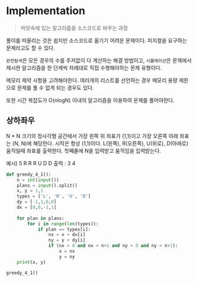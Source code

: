 # Implementation

> 머릿속에 있는 알고리즘을 소스코드로 바꾸는 과정

풀이를 떠올리는 것은 쉽지만 소스코드로 옮기기 어려운 문제이다. 피지컬을 요구하는 문제라고도 할 수 있다.

`완전탐색`은 모든 경우의 수를 주저없이 다 계산하는 해결 방법이고, `시뮬레이션`은 문제에서 제시한 알고리즘을 한 단계씩 차례대로 직접 수행해야하는 문제 유형이다.

메모리 제약 사항을 고려해야한다. 여러개의 리스트를 선언하는 경우 메모리 용량 제한으로 문제를 풀 수 없게 되는 경우도 있다.

또한 시간 복잡도가 O(nlogN) 이내의 알고리즘을 이용하여 문제를 풀어야한다.

## 상하좌우

N * N 크기의 정사각형 공간에서 가장 왼쪽 위 좌표가 (1,1)이고 가장 오른쪽 아래 좌표는 (N, N)에 해당한다. 시작은 항상 (1,1)이다. L(왼쪽), R(오른쪽), U(위로), D(아래로) 움직일때 좌표를 출력한다. 첫째줄에 N을 입력받고 움직임을 입력받는다.

예시)
5
R R R U D D
출력 : 3 4

```python
def greedy_4_1():
    n = int(input())
    plans = input().split()
    x, y = 1,1  
    types = ['L', 'R', 'U', 'D']
    dy = [-1,1,0,0]
    dx = [0,0,-1,1]
  
    for plan in plans:
        for i in range(len(types)):
            if plan == types[i]:
                nx = x + dx[i]
                ny = y + dy[i]
                if (nx > 0 and nx < n+1 and ny > 0 and ny < n+1):
                    x = nx
                    y = ny
    print(x, y)

greedy_4_1()
```


